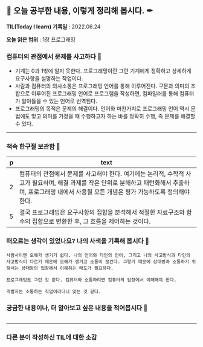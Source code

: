 ## 📕 오늘 공부한 내용, 이렇게 정리해 봅시다. ✒

**TIL(Today I learn) 기록일** : 2022.06.24

**오늘 읽은 범위** : 1장 프로그래밍

### 컴퓨터의 관점에서 문제를 사고하다 📑

- 기계는 0과 1밖에 알지 못한다. 프로그래밍이란 그런 기계에게 정확하고 상세하게 요구사항을 설명하는 작업이다.
- 사람과 컴퓨터의 의사소통은 프로그래밍 언어를 통해 이루어진다. 구문과 의미의 조합으로 이루어진 프로그래밍 언어로 프로그램을 작성하면, 컴파일러를 통해 컴퓨터가 알아들을 수 있는 언어로 번역된다.
- 프로그래밍의 목적은 문제의 해결이다. 언어와 마찬가지로 프로그래밍 언어 역시 문법에도 맞고 의미를 가졌을 때 수행하고자 하는 바를 정확히 수행, 즉 문제를 해결할 수 있다.

---

### 책속 한구절 보관함 📖

| p   | text                                                                                                                                                                                                       |
| --- | ---------------------------------------------------------------------------------------------------------------------------------------------------------------------------------------------------------- |
| 2   | 컴퓨터의 관점에서 문제를 사고해야 한다. 여기에는 논리적, 수학적 사고가 필요하며, 해결 과제를 작은 단위로 분해하고 패턴화해서 추출하며, 프로그래밍 내에서 사용될 모든 개념은 평가 가능하도록 정의해야 한다. |
| 5   | 결국 프로그래밍은 요구사항의 집합을 분석해서 적절한 자료구조와 함수의 집합으로 변환한 후, 그 흐름을 제어하는 것이다.                                                                                       |

### 떠오르는 생각이 있었나요? 나의 사색을 기록해 봅시다 💭

```
사람사이엔 오해가 생기기 쉽다. 나의 언어와 타인의 언어, 그리고 나의 사고방식과 타인의 사고방식이 다르기 때문에 오해가 생기고 소통이 끊긴다. 그렇기 때문에 상대방과 소통하기 위해서는 상대방의 입장에서 이해하는 태도가 필요하다.

프로그래밍도 그런 것 같다. 컴퓨터와 소통하려면 컴퓨터의 입장에서 이해해야 한다.

개발자는 소통하는 직업이라더니 맞는 것 같다.
```

### 궁금한 내용이나, 더 알아보고 싶은 내용을 적어봅시다 🤔

```

```

---

### 다른 분이 작성하신 TIL에 대한 소감
